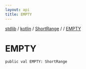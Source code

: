 ```yaml
---
layout: api
title: EMPTY
---
```

[stdlib](../../../index.md) / [kotlin](../../index.md) / [ShortRange](../index.md) / [<class-object-for-ShortRange>](index.md) / [EMPTY](EMPTY.md)

# EMPTY

```
public val EMPTY: ShortRange
```
